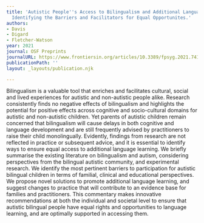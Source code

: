 ```yaml
---
title: 'Autistic People''s Access to Bilingualism and Additional Language Learning:
  Identifying the Barriers and Facilitators for Equal Opportunites.'
authors:
- Davis
- Digard
- Fletcher-Watson
year: 2021
journal: OSF Preprints
journalURL: https://www.frontiersin.org/articles/10.3389/fpsyg.2021.741182/full
publicationPath: ''
layout: _layouts/publication.njk

---
```

Bilingualism is a valuable tool that enriches and facilitates cultural, social and lived experiences for autistic and non-autistic people alike. Research consistently finds no negative effects of bilingualism and highlights the potential for positive effects across cognitive and socio-cultural domains for autistic and non-autistic children. Yet parents of autistic children remain concerned that bilingualism will cause delays in both cognitive and language development and are still frequently advised by practitioners to raise their child monolingually. Evidently, findings from research are not reflected in practice or subsequent advice, and it is essential to identify ways to ensure equal access to additional language learning. We briefly summarise the existing literature on bilingualism and autism, considering perspectives from the bilingual autistic community, and experimental research. We identify the most pertinent barriers to participation for autistic bilingual children in terms of familial, clinical and educational perspectives. We propose novel solutions to promote additional language learning, and suggest changes to practice that will contribute to an evidence base for families and practitioners. This commentary makes innovative recommendations at both the individual and societal level to ensure that autistic bilingual people have equal rights and opportunities to language learning, and are optimally supported in accessing them.